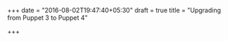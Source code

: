 +++
date = "2016-08-02T19:47:40+05:30"
draft = true
title = "Upgrading from Puppet 3 to Puppet 4"

+++
